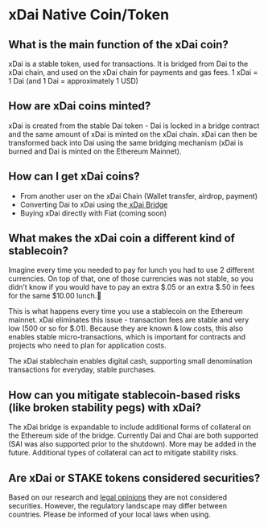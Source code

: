 # xDai Native Coin/Token

## What is the main function of the xDai coin?

xDai is a stable token, used for transactions. It is bridged from Dai to the xDai chain, and used on the xDai chain for payments and gas fees. 1 xDai =  1 Dai \(and 1 Dai = approximately 1 USD\) 

## How are xDai coins minted?

xDai is created from the stable Dai token - Dai is locked in a bridge contract and the same amount of xDai is minted on the xDai chain. xDai can then be transformed back into Dai using the same bridging mechanism \(xDai is burned and Dai is minted on the Ethereum Mainnet\).

## How can I get xDai coins?

* From another user on the xDai Chain \(Wallet transfer, airdrop, payment\)
* Converting Dai to xDai using the[ xDai Bridge](https://www.xdaichain.com/for-users/converting-xdai-via-bridge)
* Buying xDai directly with Fiat \(coming soon\)

## What makes the xDai coin a different kind of stablecoin?

Imagine every time you needed to pay for lunch you had to use 2 different currencies. On top of that, one of those currencies was not stable, so you didn’t know if you would have to pay an extra $.05 or an extra $.50 in fees for the same $10.00 lunch.🍔 

This is what happens every time you use a stablecoin on the Ethereum mainnet. xDai eliminates this issue - transaction fees are stable and very low \(500 or so for $.01\). Because they are known & low costs, this also enables stable micro-transactions, which is important for contracts and projects who need to plan for application costs. 

The xDai stablechain enables digital cash, supporting small denomination transactions for everyday, stable purchases. 

## How can you mitigate stablecoin-based risks \(like broken stability pegs\) with xDai? 

The xDai bridge is expandable to include additional forms of collateral on the Ethereum side of the bridge.  Currently Dai and Chai are both supported \(SAI was also supported prior to the shutdown\). More may be added in the future. Additional types of collateral can act to mitigate stability risks.

## Are xDai or STAKE tokens considered securities?

Based on our research and [legal opinions](../../for-developers/security-audits.md#dpos-stake-token-by-quantstamp) they are not considered securities. However, the regulatory landscape may differ between countries. Please be informed of your local laws when using.

